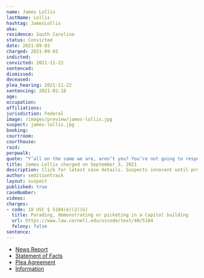 ```yaml
---
name: James Lollis
lastName: Lollis
hashtag: JamesLollis
aka:
residence: South Carolina
status: Convicted
date: 2021-09-03
charged: 2021-09-03
indicted:
convicted: 2021-11-22
sentenced:
dismissed:
deceased:
plea_hearing: 2021-11-22
sentencing: 2021-02-18
age:
occupation:
affiliations:
jurisdiction: Federal
image: /images/preview/james-lollis.jpg
suspect: james-lollis.jpg
booking:
courtroom:
courthouse:
raid:
perpwalk:
quote: "Y’all on the same we are, aren’t you? You’re not going to respond? You’re not on the same team?"
title: James Lollis charged on September 3, 2021
description: Click for latest case details. Suspects innocent until proven guilty.
author: seditiontrack
layout: suspect
published: true
caseNumber:
videos:
charges:
- code: 18 USC § 5104(e)(2)(G)
  title: Parading, demonstrating or picketing in a Capitol building
  url: https://www.law.cornell.edu/uscode/text/40/5104
  felony: false
sentence:
---
```

- [News Report](https://www.foxcarolina.com/news/fbi-upstate-man-arrested-for-taking-part-in-riot-at-u-s-capitol-building/article_2eec20da-10eb-11ec-855b-f7b78801b6b8.html)
- [Statement of Facts](https://extremism.gwu.edu/sites/g/files/zaxdzs2191/f/James%20Douglas%20Lollis%20Jr%20Criminal%20Complaint%20and%20Statement%20of%20Facts.pdf)
- [Plea Agreement](https://storage.courtlistener.com/recap/gov.uscourts.dcd.237457/gov.uscourts.dcd.237457.18.0_1.pdf)
- [Information](https://extremism.gwu.edu/sites/g/files/zaxdzs2191/f/James%20Douglas%20Lollis%20Jr%20Information.pdf)

